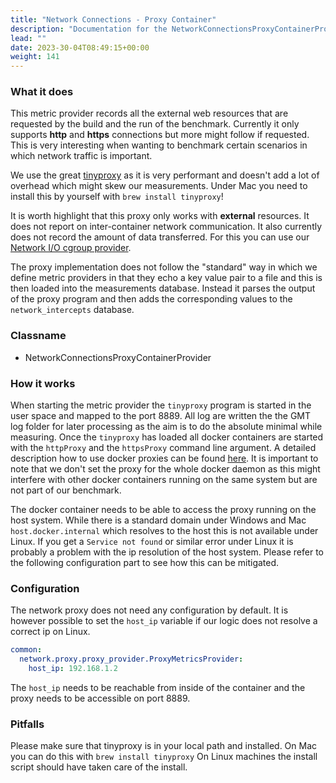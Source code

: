 ```yaml
---
title: "Network Connections - Proxy Container"
description: "Documentation for the NetworkConnectionsProxyContainerProvider for the Green Metrics Tool"
lead: ""
date: 2023-30-04T08:49:15+00:00
weight: 141
---
```


### What it does
This metric provider records all the external web resources that are requested by the build and the run of the
benchmark. Currently it only supports **http** and **https** connections but more might follow if requested. This is very
interesting when wanting to benchmark certain scenarios in which network traffic is important.

We use the great [tinyproxy](https://tinyproxy.github.io/) as it is very performant and doesn't add a lot of overhead
which might skew our measurements. Under Mac you need to install this by yourself with `brew install tinyproxy`!

It is worth highlight that this proxy only works with **external** resources. It does not report on inter-container network
communication. It also currently does not record the amount of data transferred. For this you can use our 
[Network I/O cgroup provider](https://docs.green-coding.berlin/docs/measuring/metric-providers/network-io-cgroup-container/).

The proxy implementation does not follow the "standard" way in which we define metric providers in that they echo a
key value pair to a file and this is then loaded into the measurements database. Instead it parses the output of the
proxy program and then adds the corresponding values to the `network_intercepts` database.

### Classname
- NetworkConnectionsProxyContainerProvider

### How it works

When starting the metric provider the `tinyproxy` program is started in the user space and mapped to the port 8889.
All log are written the the GMT log folder for later processing as the aim is to do the absolute minimal while
measuring. Once the `tinyproxy` has loaded all docker containers are started with the `httpProxy` and the `httpsProxy`
command line argument. A detailed description how to use docker proxies can be found
[here](https://docs.docker.com/network/proxy/). It is important to note that we don't set the proxy for the whole
docker daemon as this might interfere with other docker containers running on the same system but are not part
of our benchmark.

The docker container needs to be able to access the proxy running on the host system. While there is a standard domain
under Windows and Mac `host.docker.internal` which resolves to the host this is not available under Linux. If you
get a `Service not found` or similar error under Linux it is probably a problem with the ip resolution of the host
system. Please refer to the following configuration part to see how this can be mitigated.

### Configuration

The network proxy does not need any configuration by default. It is however possible to set the `host_ip` variable 
if our logic does not resolve a correct ip on Linux.

```yml
common:
  network.proxy.proxy_provider.ProxyMetricsProvider:
    host_ip: 192.168.1.2
```

The `host_ip` needs to be reachable from inside of the container and the proxy needs to be accessible on port 8889.

### Pitfalls

 Please make sure that tinyproxy is in your local path and installed. On Mac you can do this with `brew install tinyproxy`
   On Linux machines the install script should have taken care of the install.

